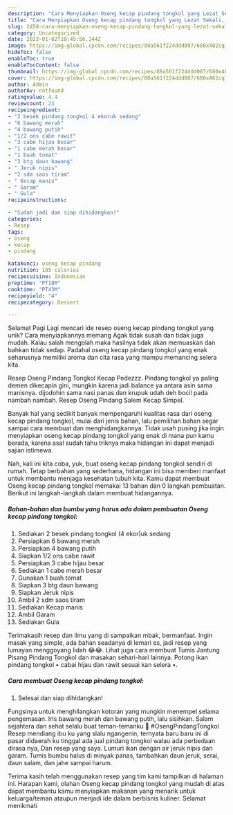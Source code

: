 ```yaml
---
description: "Cara Menyiapkan Oseng kecap pindang tongkol yang Lezat Sekali, Mengugah Selera"
title: "Cara Menyiapkan Oseng kecap pindang tongkol yang Lezat Sekali, Mengugah Selera"
slug: 2458-cara-menyiapkan-oseng-kecap-pindang-tongkol-yang-lezat-sekali-mengugah-selera
category: Uncategorized
date: 2023-01-02T10:45:56.144Z
image: https://img-global.cpcdn.com/recipes/88a561f224ddd007/680x482cq70/oseng-kecap-pindang-tongkol-foto-resep-utama.jpg
hideToc: false
enableToc: true
enableTocContent: false
thumbnail: https://img-global.cpcdn.com/recipes/88a561f224ddd007/680x482cq70/oseng-kecap-pindang-tongkol-foto-resep-utama.jpg
cover: https://img-global.cpcdn.com/recipes/88a561f224ddd007/680x482cq70/oseng-kecap-pindang-tongkol-foto-resep-utama.jpg
author: Admin
authorAv: notfound
ratingvalue: 4.4
reviewcount: 23
recipeingredient:
- "2 besek pindang tongkol 4 ekoruk sedang"
- "6 bawang merah"
- "4 bawang putih"
- "1/2 ons cabe rawit"
- "3 cabe hijau besar"
- "1 cabe merah besar"
- "1 buah tomat"
- "3 btg daun bawang"
- " Jeruk nipis"
- "2 sdm saos tiram"
- " Kecap manis"
- " Garam"
- " Gula"
recipeinstructions:

- "Sudah jadi dan siap dihidangkan!"
categories:
- Resep
tags:
- oseng
- kecap
- pindang

katakunci: oseng kecap pindang 
nutrition: 185 calories
recipecuisine: Indonesian
preptime: "PT18M"
cooktime: "PT43M"
recipeyield: "4"
recipecategory: Dessert

---
```



Selamat Pagi Lagi mencari ide resep oseng kecap pindang tongkol yang unik? Cara menyiapkannya memang Agak tidak susah dan tidak juga mudah. Kalau salah mengolah maka hasilnya tidak akan memuaskan dan bahkan tidak sedap. Padahal oseng kecap pindang tongkol yang enak seharusnya memiliki aroma dan cita rasa yang mampu memancing selera kita.


Resep Oseng Pindang Tongkol Kecap Pedezzz. Pindang tongkol ya paling demen dikecapin gini, mungkin karena jadi balance ya antara asin sama manisnya. dijodohin sama nasi panas dan krupuk udah deh bocil pada nambah nambah. Resep Oseng Pindang Salem Kecap Simpel.

Banyak hal yang sedikit banyak mempengaruhi kualitas rasa dari oseng kecap pindang tongkol, mulai dari jenis bahan, lalu pemilihan bahan segar sampai cara membuat dan menghidangkannya. Tidak usah pusing jika ingin menyiapkan oseng kecap pindang tongkol yang enak di mana pun kamu berada, karena asal sudah tahu triknya maka hidangan ini dapat menjadi sajian istimewa.


Nah, kali ini kita coba, yuk, buat oseng kecap pindang tongkol sendiri di rumah. Tetap berbahan yang sederhana, hidangan ini bisa memberi manfaat untuk membantu menjaga kesehatan tubuh kita. Kamu dapat membuat Oseng kecap pindang tongkol memakai 13 bahan dan 0 langkah pembuatan. Berikut ini langkah-langkah dalam membuat hidangannya.

<!--inarticleads1-->

##### Bahan-bahan dan bumbu yang harus ada dalam pembuatan Oseng kecap pindang tongkol:

1. Sediakan 2 besek pindang tongkol (4 ekor)uk sedang
1. Persiapkan 6 bawang merah
1. Persiapkan 4 bawang putih
1. Siapkan 1/2 ons cabe rawit
1. Persiapkan 3 cabe hijau besar
1. Sediakan 1 cabe merah besar
1. Gunakan 1 buah tomat
1. Siapkan 3 btg daun bawang
1. Siapkan  Jeruk nipis
1. Ambil 2 sdm saos tiram
1. Sediakan  Kecap manis
1. Ambil  Garam
1. Sediakan  Gula


Terimakasih resep dan ilmu yang di sampaikan mbak, bermanfaat. Ingin masak yang simple, ada bahan seadanya di lemari es, jadi resep yang lumayan menggoyang lidah 😂😂. Lihat juga cara membuat Tumis Jantung Pisang Pindang Tongkol dan masakan sehari-hari lainnya. Potong ikan pindang tongkol • cabai hijau dan rawit sesuai kan selera •. 

<!--inarticleads2-->

##### Cara membuat Oseng kecap pindang tongkol:


1. Selesai dan siap dihidangkan!

Fungsinya untuk menghilangkan kotoran yang mungkin menempel selama pengemasan. Iris bawang merah dan bawang putih, lalu sisihkan. Salam sejahtera dan sehat selalu buat teman-temanku 🙏 #OsengPindangTongkol Resep mendiang ibu ku yang slalu ngangenin, ternyata baru baru ini di pasar didaerah ku tinggal ada jual pindang tongkol walau ada perbedaan dirasa nya, Dan resep yang saya. Lumuri ikan dengan air jeruk nipis dan garam. Tumis bumbu halus di minyak panas, tambahkan daun jeruk, serai, daun salam, dan jahe sampai harum. 

Terima kasih telah menggunakan resep yang tim kami tampilkan di halaman ini. Harapan kami, olahan Oseng kecap pindang tongkol yang mudah di atas dapat membantu kamu menyiapkan makanan yang menarik untuk keluarga/teman ataupun menjadi ide dalam berbisnis kuliner. Selamat menikmati
